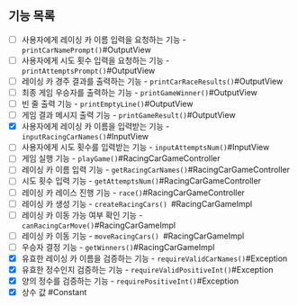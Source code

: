 ## 기능 목록

- [ ] 사용자에게 레이싱 카 이름 입력을 요청하는 기능 - `printCarNamePrompt()`#OutputView
- [ ] 사용자에게 시도 횟수 입력을 요청하는 기능 - `printAttemptsPrompt()`#OutputView
- [ ] 레이싱 카 경주 결과를 출력하는 기능 - `printCarRaceResults()`#OutputView
- [ ] 최종 게임 우승자를 출력하는 기능 - `printGameWinner()`#OutputView
- [ ] 빈 줄 출력 기능 - `printEmptyLine()`#OutputView
- [ ] 게임 결과 메시지 출력 기능 - `printGameResult()`#OutputView
- [x] 사용자에게 레이싱 카 이름을 입력받는 기능 - `inputRacingCarNames()`#InputView
- [ ] 사용자에게 시도 횟수를 입력받는 기능 - `inputAttemptsNum()`#InputView
- [ ] 게임 실행 기능 - `playGame()`#RacingCarGameController
- [ ] 레이싱 카 이름 입력 기능 - `getRacingCarNames()`#RacingCarGameController
- [ ] 시도 횟수 입력 기능 - `getAttemptsNum()`#RacingCarGameController
- [ ] 레이싱 카 레이스 진행 기능 - `race()`#RacingCarGameController
- [ ] 레이싱 카 생성 기능 - `createRacingCars() `#RacingCarGameImpl
- [ ] 레이싱 카 이동 가능 여부 확인 기능 - `canRacingCarMove()`#RacingCarGameImpl
- [ ] 레이싱 카 이동 기능 - `moveRacingCars() `#RacingCarGameImpl
- [ ] 우승자 결정 기능 - `getWinners()`#RacingCarGameImpl
- [x] 유효한 레이싱 카 이름을 검증하는 기능 - `requireValidCarNames()`#Exception
- [x] 유효한 정수인지 검증하는 기능 - `requireValidPositiveInt()`#Exception
- [x] 양의 정수를 검증하는 기능 - `requirePositiveInt()`#Exception
- [x] 상수 값 #Constant